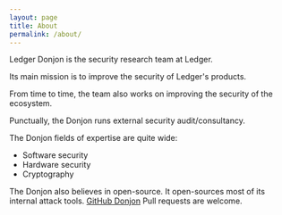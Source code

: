 ```yaml
---
layout: page
title: About
permalink: /about/
---
```


Ledger Donjon is the security research team at Ledger.

Its main mission is to improve the security of Ledger's products.

From time to time, the team also works on improving the security of the ecosystem.

Punctually, the Donjon runs external security audit/consultancy.

The Donjon fields of expertise are quite wide:

- Software security
- Hardware security
- Cryptography

The Donjon also believes in open-source. It open-sources most of its internal attack tools.
[GitHub Donjon](https://github.com/ledger-donjon)
Pull requests are welcome.
